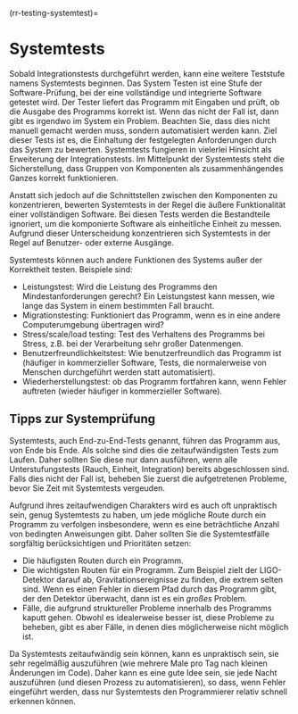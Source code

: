 (rr-testing-systemtest)=
# Systemtests

Sobald Integrationstests durchgeführt werden, kann eine weitere Teststufe namens Systemtests beginnen. Das System Testen ist eine Stufe der Software-Prüfung, bei der eine vollständige und integrierte Software getestet wird. Der Tester liefert das Programm mit Eingaben und prüft, ob die Ausgabe des Programms korrekt ist. Wenn das nicht der Fall ist, dann gibt es irgendwo im System ein Problem. Beachten Sie, dass dies nicht manuell gemacht werden muss, sondern automatisiert werden kann. Ziel dieser Tests ist es, die Einhaltung der festgelegten Anforderungen durch das System zu bewerten. Systemtests fungieren in vielerlei Hinsicht als Erweiterung der Integrationstests. Im Mittelpunkt der Systemtests steht die Sicherstellung, dass Gruppen von Komponenten als zusammenhängendes Ganzes korrekt funktionieren.

Anstatt sich jedoch auf die Schnittstellen zwischen den Komponenten zu konzentrieren, bewerten Systemtests in der Regel die äußere Funktionalität einer vollständigen Software. Bei diesen Tests werden die Bestandteile ignoriert, um die komponierte Software als einheitliche Einheit zu messen. Aufgrund dieser Unterscheidung konzentrieren sich Systemtests in der Regel auf Benutzer- oder externe Ausgänge.

Systemtests können auch andere Funktionen des Systems außer der Korrektheit testen. Beispiele sind:

- Leistungstest: Wird die Leistung des Programms den Mindestanforderungen gerecht? Ein Leistungstest kann messen, wie lange das System in einem bestimmten Fall braucht.
- Migrationstesting: Funktioniert das Programm, wenn es in eine andere Computerumgebung übertragen wird?
- Stress/scale/load testing: Test des Verhaltens des Programms bei Stress, z.B. bei der Verarbeitung sehr großer Datenmengen.
- Benutzerfreundlichkeitstest: Wie benutzerfreundlich das Programm ist (häufiger in kommerzieller Software, Tests, die normalerweise von Menschen durchgeführt werden statt automatisiert).
- Wiederherstellungstest: ob das Programm fortfahren kann, wenn Fehler auftreten (wieder häufiger in kommerzieller Software).

## Tipps zur Systemprüfung

Systemtests, auch End-zu-End-Tests genannt, führen das Programm aus, von Ende bis Ende. Als solche sind dies die zeitaufwändigsten Tests zum Laufen. Daher sollten Sie diese nur dann ausführen, wenn alle Unterstufungstests (Rauch, Einheit, Integration) bereits abgeschlossen sind. Falls dies nicht der Fall ist, beheben Sie zuerst die aufgetretenen Probleme, bevor Sie Zeit mit Systemtests vergeuden.

Aufgrund ihres zeitaufwendigen Charakters wird es auch oft unpraktisch sein, genug Systemtests zu haben, um jede mögliche Route durch ein Programm zu verfolgen insbesondere, wenn es eine beträchtliche Anzahl von bedingten Anweisungen gibt. Daher sollten Sie die Systemtestfälle sorgfältig berücksichtigen und Prioritäten setzen:

- Die häufigsten Routen durch ein Programm.
- Die wichtigsten Routen für ein Programm. Zum Beispiel zielt der LIGO-Detektor darauf ab, Gravitationsereignisse zu finden, die extrem selten sind. Wenn es einen Fehler in diesem Pfad durch das Programm gibt, der den Detektor überwacht, dann ist es ein *großes* Problem.
- Fälle, die aufgrund struktureller Probleme innerhalb des Programms kaputt gehen. Obwohl es idealerweise besser ist, diese Probleme zu beheben, gibt es aber Fälle, in denen dies möglicherweise nicht möglich ist.

Da Systemtests zeitaufwändig sein können, kann es unpraktisch sein, sie sehr regelmäßig auszuführen (wie mehrere Male pro Tag nach kleinen Änderungen im Code). Daher kann es eine gute Idee sein, sie jede Nacht auszuführen (und diesen Prozess zu automatisieren), so dass, wenn Fehler eingeführt werden, dass nur Systemtests den Programmierer relativ schnell erkennen können.
